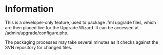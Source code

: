 # Information #
This is a developer-only feature, used to package .fml upgrade files, which are then placed live for the Upgrade Wizard. It can be accessed at /admin/upgrade/configure.php.

The packaging processes may take several minutes as it checks against the SVN repository for changed files.